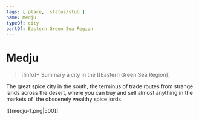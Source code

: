 ```yaml
---
tags: [ place,  status/stub ]
name: Medju
typeOf: city
partOf: Eastern Green Sea Region
---
```

# Medju
>[!info]+ Summary
> a city in the [[Eastern Green Sea Region]]


The great spice city in the south, the terminus of trade routes from strange lands across the desert, where you can buy and sell almost anything in the markets of  the obscenely wealthy spice lords.

![[medju-1.png|500]]